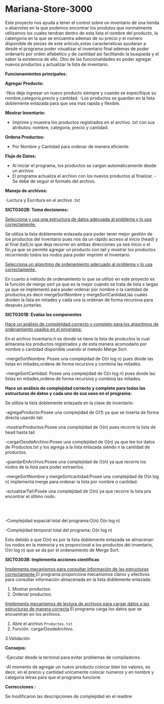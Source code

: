 # Mariana-Store-3000

Este proyecto nos ayuda a tener el control sobre un inventario de una tienda o abarrotes en la que podemos encontrar los produtos que normalmente utilizamos  los cuales tendran dentro de esta lista el nombre del producto, la catengoria en la que se encuentra ademas de su precio y el  número disponible de piezas de este articulo,estas caracteristicas ayudaran a desde el programa poder visualizar el inventario final ademas de poder ordenarlo por orden alfabetico y de cantidad asi facilitando la busqueda y el saber la existencia de ello.
Otro de las funcionalidades es poder agregar nuevos productos y actualizar la lista de inventario.


**Funcionamientos principales:**

**Agregar Producto:**

-Nos deja ingresar un nuevo producto siempre y cuando se especifique su nombre,categoria,precio y cantidad.
-Los productos se guardan en la lista doblemente enlazada para que sea mas rapida y flexible.


**Mostrar Inventario:**
- Imprime y muestra los productos registrados en el archivo .txt  con sus atributos: nombre, categoría, precio y cantidad.

**Ordena Productos:**

- Por Nombre y Cantidad  para ordenar de manera eficiente.
  
**Flujo de Datos:**
- Al iniciar el programa, los productos se cargan automáticamente desde un archivo 
- El programa actualiza el archivo con los nuevos productos al finalizar.
-Se debe de seguir el formato del archivo.

**Manejo de archivos:**

-Lectura y Escritura en el archivo .txt

**SICT0302B: Toma decisiones:**

<ins>Selecciona y usa una estructura de datos adecuada al problema y lo usa correctamente. </ins>

Se utiliza la  lista doblemente enlazada para poder tener mejor gestión de los productos del inventario pues nos da un  rápido acceso al inicio (head) y al final (tail),lo que deja recorrer en ambas direcciones ya sea inicio o el fin,ya que se permite agregar un producto con tail y mostrar los productos recorriendo todos los nodos para poder imprimir el inventario.


<ins>Selecciona un algoritmo de ordenamiento adecuado al problema y lo usa correctamente. </ins>

En cuanto a método de ordenamiento lo que se utilizó en este proyecto es la función de merge sort ya que es la mejor cuando se trata de lista s largas ya que se implementó para poder ordenar por nombre o la cantidad de productos,es decir mergeSortNombre y mergeSortCantidad,las cuales dividen la lista en mitades y cada una la ordenan de forma recursiva para después juntarlas.


**SICT0301B: Evalúa los componentes**

<ins>Hace un análisis de complejidad correcto y completo para los algoritmos de ordenamiento usados en el programa: </ins>

En el archivo Inventario.h es donde se tiene la lista de productos la cual almacena los productos registrados y de esta manera acomodarlo por nombre o cantidad disponible usando el metodo Merge Sort.

-mergeSortNombre: Posee una complejidad de O(n log n) pues divide las listas en mitades,ordena de forma recursiva y combina las mitades.

-mergeSortCantidad: Posee una complejidad de O(n log n) pues divide las listas en mitades,ordena de forma recursiva y combina las mitades.


**Hace un análisis de complejidad correcto y completo para todas las estructuras de datos y cada uno de sus usos en el programa:**
 
 Se utiliza la lista doblemente enlazada en la clase de inventario:
 
 -agregaProducto:Posee una complejidad de O(1) ya que se inserta de forma directa usando tail.
 
 -mostrarProductos:Posee una complejidad de O(n) pues recorre la lista de head hasta tail.
 
 -cargarDesdeArchivo:Posee una complejidad de O(n) ya que lee los datos de Productos.txt y los agrega a la lista enlazada siendo n la cantidad de productos.
 
 -guardarEnArchivo:Posee una complejidad de O(n) ya que recorre los nodos de la lista para poder extraerlos.
 
 -mergeSortNombre y mergeSortcantidad:Posee una complejidad de O(n log n) implementa merge para ordenar la lista por nombre o cantidad.
 
 -actualizarTail:Posee una complejidad de O(n) ya que recorre la lista pra encontrar el último nodo.


<br />


 <br />


 

-Complejidad espacial total del programa:O(n) O(n log n)

-Complejidad temporal total del programa: O(n log n)

Esto debido a que O(n) es por la lista doblemente enlazada se almacenan los nodos en la memoria y es proporcional a los productos del inventario, O(n log n) que se da por el ordenamiento de Merge Sort.


**SICT0303B: Implementa acciones científicas**

<ins>Implementa mecanismos para consultar información de las estructuras correctamente </ins>
El programa proporciona mecanismos claros y efectivos para consultar información almacenada en la lista doblemente enlazada:

1. Mostrar productos:
2. Ordenar productos:

<ins>Implementa mecanismos de lectura de archivos para cargar datos a las estructuras de manera correcta</ins>
El programa carga los datos que se encuentran en los archivos.

1. Abre el archivo `Productos.txt` 
2. Función `cargarDesdeArchivo.

3.Validación

**Consejos:**

-Ejecutar desde la terminal para evitar problemas de compiladores.

-Al momento de agregar un nuevo producto colocar bien los valores, es decir, en el precio y cantidad unicamente colocar números y en nombre y categoria letras para que el programa funcione.

**Correcciones :**

Se modificaron las descripciones de complejidad en el readme
